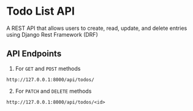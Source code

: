# Todo List API

A REST API that allows users to create, read, update, and delete entries using Django Rest Framework (DRF)

## API Endpoints

1. For `GET` and `POST` methods

```
http://127.0.0.1:8000/api/todos/
```

2. For `PATCH` and `DELETE` methods

```
http://127.0.0.1:8000/api/todos/<id>
```
